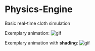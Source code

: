 # Physics-Engine
Basic real-time cloth simulation

Exemplary animation:
![gif](demo.gif)

Exemplary animation with **shading**:
![gif](cloth-sim.gif)